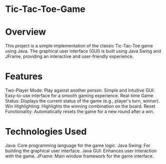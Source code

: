 # Tic-Tac-Toe-Game
# Overview
This project is a simple implementation of the classic Tic-Tac-Toe game using Java. The graphical user interface (GUI) is built using Java Swing and JFrame, providing an interactive and user-friendly experience.

# Features
Two-Player Mode: Play against another person.
Simple and Intuitive GUI: Easy-to-use interface for a smooth gaming experience.
Real-time Game Status: Displays the current status of the game (e.g., player's turn, winner).
Win Highlighting: Highlights the winning combination on the board.
Reset Functionality: Automatically resets the game for a new round after a win.

# Technologies Used
Java: Core programming language for the game logic.
Java Swing: For building the graphical user interface.
Java GUI: Enhances user interaction with the game.
JFrame: Main window framework for the game interface.

